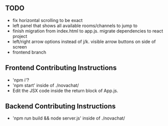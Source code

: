 ## TODO
- fix horizontal scrolling to be exact
- left panel that shows all available rooms/channels to jump to
- finish migration from index.html to app.js. migrate dependencies to react project
- left/right arrow options instead of j/k. visible arrow buttons on side of screen
- frontend branch


## Frontend Contributing Instructions
- 'npm i'?
- 'npm start' inside of ./novachat/
- Edit the JSX code inside the return block of App.js.

## Backend Contributing Instructions
- 'npm run build && node server.js' inside of ./novachat/
